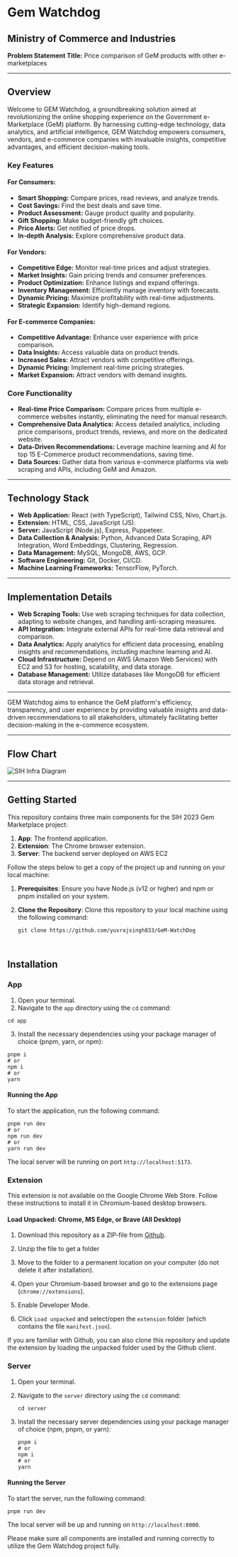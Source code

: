# Gem Watchdog

## Ministry of Commerce and Industries 



**Problem Statement Title:** Price comparison of GeM products with other e-marketplaces


---

## Overview

Welcome to GEM Watchdog, a groundbreaking solution aimed at revolutionizing the online shopping experience on the Government e-Marketplace (GeM) platform. By harnessing cutting-edge technology, data analytics, and artificial intelligence, GEM Watchdog empowers consumers, vendors, and e-commerce companies with invaluable insights, competitive advantages, and efficient decision-making tools.

### Key Features

#### For Consumers:

- **Smart Shopping:** Compare prices, read reviews, and analyze trends.
- **Cost Savings:** Find the best deals and save time.
- **Product Assessment:** Gauge product quality and popularity.
- **Gift Shopping:** Make budget-friendly gift choices.
- **Price Alerts:** Get notified of price drops.
- **In-depth Analysis:** Explore comprehensive product data.

#### For Vendors:

- **Competitive Edge:** Monitor real-time prices and adjust strategies.
- **Market Insights:** Gain pricing trends and consumer preferences.
- **Product Optimization:** Enhance listings and expand offerings.
- **Inventory Management:** Efficiently manage inventory with forecasts.
- **Dynamic Pricing:** Maximize profitability with real-time adjustments.
- **Strategic Expansion:** Identify high-demand regions.

#### For E-commerce Companies:

- **Competitive Advantage:** Enhance user experience with price comparison.
- **Data Insights:** Access valuable data on product trends.
- **Increased Sales:** Attract vendors with competitive offerings.
- **Dynamic Pricing:** Implement real-time pricing strategies.
- **Market Expansion:** Attract vendors with demand insights.

### Core Functionality

- **Real-time Price Comparison:** Compare prices from multiple e-commerce websites instantly, eliminating the need for manual research.
- **Comprehensive Data Analytics:** Access detailed analytics, including price comparisons, product trends, reviews, and more on the dedicated website.
- **Data-Driven Recommendations:** Leverage machine learning and AI for top 15 E-Commerce product recommendations, saving time.
- **Data Sources:** Gather data from various e-commerce platforms via web scraping and APIs, including GeM and Amazon.

---

## Technology Stack

- **Web Application:** React (with TypeScript), Tailwind CSS, Nivo, Chart.js.
- **Extension:** HTML, CSS, JavaScript (JS).
- **Server:** JavaScript (Node.js), Express, Puppeteer.
- **Data Collection & Analysis:** Python, Advanced Data Scraping, API Integration, Word Embeddings, Clustering, Regression.
- **Data Management:** MySQL, MongoDB, AWS, GCP.
- **Software Engineering:** Git, Docker, CI/CD.
- **Machine Learning Frameworks:** TensorFlow, PyTorch.

---

## Implementation Details

- **Web Scraping Tools:** Use web scraping techniques for data collection, adapting to website changes, and handling anti-scraping measures.
- **API Integration:** Integrate external APIs for real-time data retrieval and comparison.
- **Data Analytics:** Apply analytics for efficient data processing, enabling insights and recommendations, including machine learning and AI.
- **Cloud Infrastructure:** Depend on AWS (Amazon Web Services) with EC2 and S3 for hosting, scalability, and data storage.
- **Database Management:** Utilize databases like MongoDB for efficient data storage and retrieval.

---


GEM Watchdog aims to enhance the GeM platform's efficiency, transparency, and user experience by providing valuable insights and data-driven recommendations to all stakeholders, ultimately facilitating better decision-making in the e-commerce ecosystem.

---

## Flow Chart

![SIH Infra Diagram](https://github.com/Geoffrey-Anto/sih-2023/assets/70687348/77ec01d5-9f93-4639-91ae-28575de293ff)

---

## Getting Started

This repository contains three main components for the SIH 2023 Gem Marketplace project:

1. **App**: The frontend application.
2. **Extension**: The Chrome browser extension.
3. **Server**: The backend server deployed on AWS EC2

Follow the steps below to get a copy of the project up and running on your local machine:

1. **Prerequisites**: Ensure you have Node.js (v12 or higher) and npm or pnpm installed on your system.

2. **Clone the Repository**: Clone this repository to your local machine using the following command:

   ```
   git clone https://github.com/yuvrajsingh833/GeM-WatchDog
   ```

   ```


## Installation

### App

1. Open your terminal.
2. Navigate to the `app` directory using the `cd` command:

```
cd app
```

3. Install the necessary dependencies using your package manager of choice (pnpm, yarn, or npm):

```
pnpm i
# or
npm i
# or
yarn
```

#### Running the App

To start the application, run the following command:

```
pnpm run dev
# or
npm run dev
# or
yarn run dev
```

The local server will be running on port `http://localhost:5173`.

### Extension

This extension is not available on the Google Chrome Web Store. Follow these instructions to install it in Chromium-based desktop browsers.

#### Load Unpacked: Chrome, MS Edge, or Brave (All Desktop)

1. Download this repository as a ZIP-file from [Github](https://github.com/yuvrajsingh833/GeM-WatchDog).

2. Unzip the file to get a folder 

3. Move to the folder to a permanent location on your computer (do not delete it after installation).

4. Open your Chromium-based browser and go to the extensions page (`chrome://extensions`).

5. Enable Developer Mode.

6. Click `Load unpacked` and select/open the `extension` folder (which contains the file `manifest.json`).

If you are familiar with Github, you can also clone this repository and update the extension by loading the unpacked folder used by the Github client.

### Server

1. Open your terminal.

2. Navigate to the `server` directory using the `cd` command:

   ```
   cd server
   ```

3. Install the necessary server dependencies using your package manager of choice (npm, pnpm, or yarn):
   ```
   pnpm i
   # or
   npm i
   # or
   yarn
   ```

#### Running the Server

To start the server, run the following command:

```
pnpm run dev
```

The local server will be up and running on `http://localhost:8000`.

Please make sure all components are installed and running correctly to utilize the Gem Watchdog project fully.
